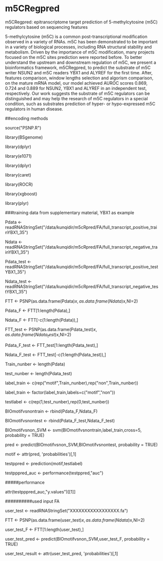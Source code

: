 # m5CRegpred
m5CRegpred: epitranscriptome target prediction of 5-methylcytosine (m5C) regulators based on sequencing features

5-methylcytosine (m5C) is a common post-transcriptional modification observed in a variety of RNAs. m5C has been demonstrated to be important in a variety of biological processes, including RNA structural stability and metabolism. Driven by the importance of m5C modification, many projects focused on the m5C sites prediction were reported before. To better understand the upstream and downstream regulation of m5C, we present a bioinformatics framework, m5CRegpred, to predict the substrate of m5C writer NSUN2 and m5C readers YBX1 and ALYREF for the first time. After, features comparison, window lengths selection and algorism comparison, on the mature mRNA model, our model achieved AUROC scores 0.869, 0.724 and 0.889 for NSUN2, YBX1 and ALYREF in an independent test, respectively. Our work suggests the substrate of m5C regulators can be distinguished and may help the research of m5C regulators in a special condition, such as substrates prediction of hyper- or hypo-expressed m5C regulators in human disease.

##encoding methods

source("PSNP.R")

library(BSgenome)

library(dplyr)

library(e1071)

library(dplyr)

library(caret)

library(ROCR)

library(xgboost)

library(plyr)

###training data from supplementary material, YBX1 as example

Pdata <- readRNAStringSet("/data/kunqidir/m5cRpred/FA/full_transcript_positive_trainYBX1_35")

Ndata <- readRNAStringSet("/data/kunqidir/m5cRpred/FA/full_transcript_negative_trainYBX1_35")


Pdata_test <- readRNAStringSet("/data/kunqidir/m5cRpred/FA/full_transcript_positive_testYBX1_35")

Ndata_test <- readRNAStringSet("/data/kunqidir/m5cRpred/FA/full_transcript_negative_testYBX1_35")


FTT <- PSNP(as.data.frame(Pdata)$x,as.data.frame(Ndata)$x,NI=2)

Pdata_F <- FTT[1:length(Pdata),]

Ndata_F <- FTT[-c(1:length(Pdata)),]


FTT_test <- PSNP(as.data.frame(Pdata_test)$x,as.data.frame(Ndata_test)$x,NI=2)

Pdata_F_test <- FTT_test[1:length(Pdata_test),]

Ndata_F_test <- FTT_test[-c(1:length(Pdata_test)),]


Train_nunber <- length(Pdata)

test_nunber <- length(Pdata_test)


label_train <- c(rep("motif",Train_nunber),rep("non",Train_nunber))

label_train <- factor(label_train,labels=c("motif","non"))

testlabel <- c(rep(1,test_nunber),rep(0,test_nunber))


BIOmotifvsnontrain <- rbind(Pdata_F,Ndata_F)

BIOmotifvsnontest <- rbind(Pdata_F_test,Ndata_F_test)


BIOmotifvsnon_SVM <- svm(BIOmotifvsnontrain,label_train,cross=5, probability = TRUE)

pred <- predict(BIOmotifvsnon_SVM,BIOmotifvsnontest, probability = TRUE)

motif <- attr(pred, 'probabilities')[,1]

testppred <- prediction(motif,testlabel)

testpppred_auc <- performance(testppred,"auc")

#####performance

attr(testpppred_auc,"y.values")[[1]]

##########used input FA

user_test <- readRNAStringSet("XXXXXXXXXXXXXXXXX.fa")

FTT <- PSNP(as.data.frame(user_test)$x,as.data.frame(Ndata)$x,NI=2)

user_test_F <- FTT[1:length(user_test),]

user_test_pred <- predict(BIOmotifvsnon_SVM,user_test_F, probability = TRUE)

user_test_result <- attr(user_test_pred, 'probabilities')[,1]
